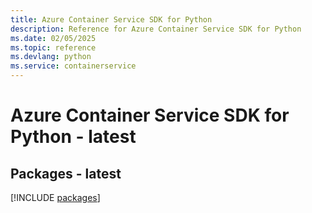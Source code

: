 ```yaml
---
title: Azure Container Service SDK for Python
description: Reference for Azure Container Service SDK for Python
ms.date: 02/05/2025
ms.topic: reference
ms.devlang: python
ms.service: containerservice
---
```

# Azure Container Service SDK for Python - latest
## Packages - latest
[!INCLUDE [packages](container-service-index.md)]